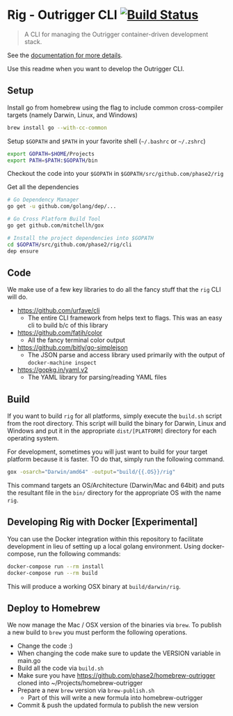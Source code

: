 # Rig - Outrigger CLI [![Build Status](https://travis-ci.org/phase2/rig.svg?branch=develop)](https://travis-ci.org/phase2/rig)

> A CLI for managing the Outrigger container-driven development stack.

See the [documentation for more details](http://docs.outrigger.sh).

Use this readme when you want to develop the Outrigger CLI.

Setup
-----

Install go from homebrew using the flag to include common cross-compiler targets (namely Darwin, Linux, and Windows) 

```bash
brew install go --with-cc-common
```

Setup `$GOPATH` and `$PATH` in your favorite shell (`~/.bashrc` or `~/.zshrc`)

```bash
export GOPATH=$HOME/Projects
export PATH=$PATH:$GOPATH/bin
```

Checkout the code into your `$GOPATH` in `$GOPATH/src/github.com/phase2/rig`

Get all the dependencies

```bash
# Go Dependency Manager
go get -u github.com/golang/dep/...

# Go Cross Platform Build Tool
go get github.com/mitchellh/gox

# Install the project dependencies into $GOPATH
cd $GOPATH/src/github.com/phase2/rig/cli
dep ensure
```

Code
----

We make use of a few key libraries to do all the fancy stuff that the `rig` CLI will do.
 
 * https://github.com/urfave/cli
     * The entire CLI framework from helps text to flags. This was an easy cli to build b/c of this library 
 * https://github.com/fatih/color
     * All the fancy terminal color output
 * https://github.com/bitly/go-simplejson
     * The JSON parse and access library used primarily with the output of `docker-machine inspect` 
 * https://gopkg.in/yaml.v2
     * The YAML library for parsing/reading YAML files 

Build
-----

If you want to build `rig` for all platforms, simply execute the `build.sh` script from the root 
directory. This script will build the binary for Darwin, Linux and Windows and put it in the appropriate
 `dist/[PLATFORM]` directory for each operating system.

For development, sometimes you will just want to build for your target platform because it is faster. TO
do that, simply run the following command.

```bash
gox -osarch="Darwin/amd64" -output="build/{{.OS}}/rig"
```
   
This command targets an OS/Architecture (Darwin/Mac and 64bit) and puts the resultant file in the `bin/`
directory for the appropriate OS with the name `rig`.  

Developing Rig with Docker [Experimental]
-----------------------------------------

You can use the Docker integration within this repository to facilitate development in lieu of setting up a
local golang environment. Using docker-compose, run the following commands:

```bash
docker-compose run --rm install
docker-compose run --rm build
```

This will produce a working OSX binary at `build/darwin/rig`.

Deploy to Homebrew
------------------

We now manage the Mac / OSX version of the binaries via `brew`.  To publish a new build to `brew` you must
perform the following operations.

 - Change the code :)
 - When changing the code make sure to update the VERSION variable in main.go
 - Build all the code via `build.sh`
 - Make sure you have https://github.com/phase2/homebrew-outrigger cloned into ~/Projects/homebrew-outrigger
 - Prepare a new `brew` version via `brew-publish.sh`
    - Part of this will write a new formula into homebrew-outrigger
 - Commit & push the updated formula to publish the new version
